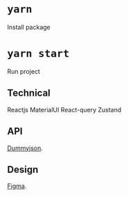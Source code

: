 # `yarn`
Install package

# `yarn start`

Run project

## Technical

Reactjs
MaterialUI
React-query
Zustand

## API

[Dummyjson](https://dummyjson.com/docs/products).


## Design

[Figma](https://www.figma.com/file/fzlwSxAAzdGCx4TZGevxMh/%F0%9F%A4%B9%F0%9F%8F%BB-New-front-end-developer-recruitment-mission?type=design&mode=design&t=UfegtezQPGOETp0o-0).

